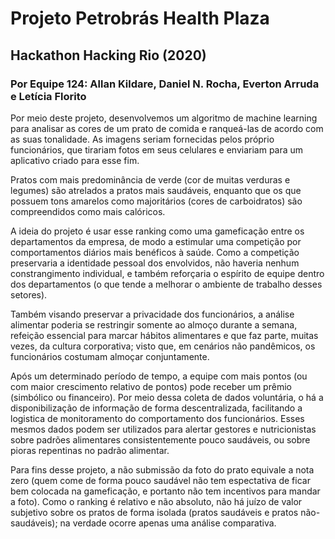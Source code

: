 # Projeto Petrobrás Health Plaza
## Hackathon Hacking Rio (2020)
### Por Equipe 124: Allan Kildare, Daniel N. Rocha, Everton Arruda e Letícia Florito

Por meio deste projeto, desenvolvemos um algoritmo de machine learning para analisar as cores de um prato de comida e ranqueá-las de acordo com as suas tonalidade. As imagens seriam fornecidas pelos próprio funcionários, que tirariam fotos em seus celulares e enviariam para um aplicativo criado para esse fim. 

Pratos com mais predominância de verde (cor de muitas verduras e legumes) são atrelados a pratos mais saudáveis, enquanto que os que possuem tons amarelos como majoritários (cores de carboidratos) são compreendidos como mais calóricos. 

A ideia do projeto é usar esse ranking como uma gameficação entre os departamentos da empresa, de modo a estimular uma competição por comportamentos diários mais benéficos à saúde. Como a competição preservaria a identidade pessoal dos envolvidos, não haveria nenhum constrangimento individual, e também reforçaria o espírito de equipe dentro dos departamentos (o que tende a melhorar o ambiente de trabalho desses setores). 

Também visando preservar a privacidade dos funcionários, a análise alimentar poderia se restringir somente ao almoço durante a semana, refeição essencial para marcar hábitos alimentares e que faz parte, muitas vezes, da cultura corporativa; visto que, em cenários não pandêmicos, os funcionários costumam almoçar conjuntamente. 

Após um determinado período de tempo, a equipe com mais pontos (ou com maior crescimento relativo de pontos) pode receber um prêmio (simbólico ou financeiro). Por meio dessa coleta de dados voluntária, o há a disponibilização de informação de forma descentralizada, facilitando a logistica de monitoramento do comportamento dos funcionários. Esses mesmos dados podem ser utilizados para alertar gestores e nutricionistas sobre padrões alimentares consistentemente pouco saudáveis, ou sobre pioras repentinas no padrão alimentar. 

Para fins desse projeto, a não submissão da foto do prato equivale a nota zero (quem come de forma pouco saudável não tem espectativa de ficar bem colocada na gameficação, e portanto não tem incentivos para mandar a foto). Como o ranking é relativo e não absoluto, não há juízo de valor subjetivo sobre os pratos de forma isolada (pratos saudáveis e pratos não-saudáveis); na verdade ocorre apenas uma análise comparativa.

